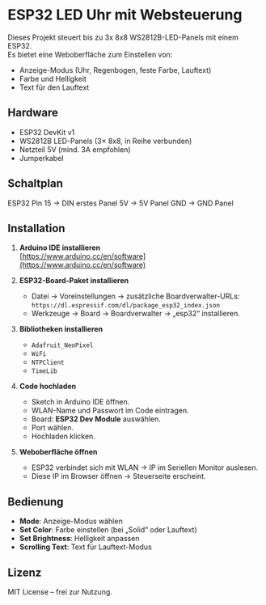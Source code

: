 # ESP32 LED Uhr mit Websteuerung

Dieses Projekt steuert bis zu 3x 8x8 WS2812B-LED-Panels mit einem ESP32.  
Es bietet eine Weboberfläche zum Einstellen von:
- Anzeige-Modus (Uhr, Regenbogen, feste Farbe, Lauftext)
- Farbe und Helligkeit
- Text für den Lauftext

## Hardware
- ESP32 DevKit v1
- WS2812B LED-Panels (3× 8x8, in Reihe verbunden)
- Netzteil 5V (mind. 3A empfohlen)
- Jumperkabel

## Schaltplan

ESP32 Pin 15 → DIN erstes Panel
5V → 5V Panel
GND → GND Panel


## Installation
1. **Arduino IDE installieren**  
   [https://www.arduino.cc/en/software](https://www.arduino.cc/en/software)

2. **ESP32-Board-Paket installieren**  
   - Datei → Voreinstellungen → zusätzliche Boardverwalter-URLs:  
     `https://dl.espressif.com/dl/package_esp32_index.json`  
   - Werkzeuge → Board → Boardverwalter → „esp32“ installieren.

3. **Bibliotheken installieren**  
   - `Adafruit_NeoPixel`
   - `WiFi`
   - `NTPClient`
   - `TimeLib`

4. **Code hochladen**  
   - Sketch in Arduino IDE öffnen.  
   - WLAN-Name und Passwort im Code eintragen.  
   - Board: **ESP32 Dev Module** auswählen.  
   - Port wählen.  
   - Hochladen klicken.

5. **Weboberfläche öffnen**  
   - ESP32 verbindet sich mit WLAN → IP im Seriellen Monitor auslesen.  
   - Diese IP im Browser öffnen → Steuerseite erscheint.

## Bedienung
- **Mode**: Anzeige-Modus wählen
- **Set Color**: Farbe einstellen (bei „Solid“ oder Lauftext)
- **Set Brightness**: Helligkeit anpassen
- **Scrolling Text**: Text für Lauftext-Modus

## Lizenz
MIT License – frei zur Nutzung.
